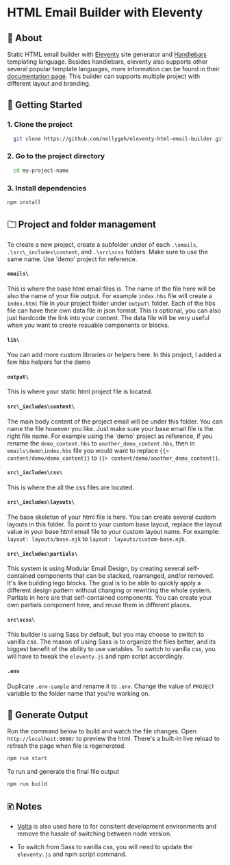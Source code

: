 # HTML Email Builder with Eleventy

## 🧐 About

Static HTML email builder with [Eleventy](https://www.11ty.dev/) site generator and [Handlebars](https://handlebarsjs.com/) templating language. Besides handlebars, eleventy also supports other several popular template languages, more information can be found in their [documentation page](https://www.11ty.dev/docs/languages/). This builder can supports multiple project with different layout and branding.

## 🏁 Getting Started

### 1. Clone the project 

~~~bash  
  git clone https://github.com/nellygoh/eleventy-html-email-builder.git my-project-name
~~~

### 2. Go to the project directory  

~~~bash  
  cd my-project-name
~~~

### 3. Install dependencies  

~~~bash  
npm install
~~~

## 🗀 Project and folder management 
To create a new project, create a subfolder under of each `.\emails`, `.\src\_includes\content`, and `.\src\scss` folders. Make sure to use the same name. Use 'demo' project for reference.

#### `emails\`

This is where the base html email files is. The name of the file here will be also the name of your file output. For example `index.hbs` file will create a `index.html` file in your project folder under `output\` folder. Each of the hbs file can have their own data file in json format. This is optional, you can also just hardcode the link into your content. The data file will be very useful when you want to create resuable components or blocks. 

#### `lib\`
You can add more custom libraries or helpers here. In this project, I added a few hbs helpers for the demo

#### `output\`
This is where your static html project file is located.

#### `src\_includes\content\`
The main body content of the project email will be under this folder. You can name the file however you like. Just make sure your base email file is the right file name. For example using the 'demo' project as reference, if you rename the `demo_content.hbs` to `another_demo_content.hbs`, then in `emails\demo\index.hbs` file you would want to replace `{{> content/demo/demo_content}}` to `{{> content/demo/another_demo_content}}`. 

#### `src\_includes\css\`
This is where the all the css files are located.

#### `src\_includes\layouts\`
The base skeleton of your html file is here. You can create several custom layouts in this folder. To point to your custom base layout, replace the layout value in your base html email file to your custom layout name. For example: `layout: layouts/base.njk` to `layout: layouts/custom-base.njk`.

#### `src\_includes\partials\`
This system is using Modular Email Design, by creating several self-contained components that can be stacked, rearranged, and/or removed. It's like building lego blocks. The goal is to be able to quickly apply a different design pattern without changing or rewriting the whole system. Partials in here are that self-contained components. You can create your own partials component here, and reuse them in different places.

#### `src\scss\`
This builder is using Sass by default, but you may choose to switch to vanilla css. The reason of using Sass is to organize the files better, and its biggest benefit of the ability to use variables. To switch to vanilla css, you will have to tweak the `eleventy.js` and npm script accordingly.

#### `.env`
Duplicate `.env-sample` and rename it to `.env`. Change the value of `PROJECT` variable to the folder name that you're working on. 

## 🚀 Generate Output
Run the command below to build and watch the file changes. Open `http://localhost:8080/` to preview the html. There's a built-in live reload to refresh the page when file is regenerated.
~~~bash  
npm run start
~~~

To run and generate the final file output
~~~bash  
npm run build
~~~

## 🗈 Notes
- [Volta](https://docs.volta.sh/guide) is also used here to for consitent development environments and remove the hassle of switching between node version.

- To switch from Sass to vanilla css, you will need to update the `eleventy.js` and npm script command. 
